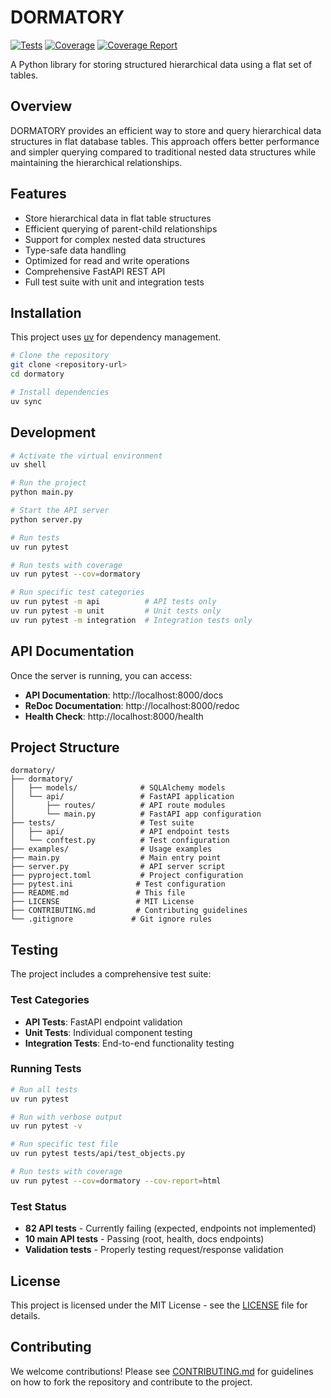 # DORMATORY

[![Tests](https://github.com/neosavvy/dormatory/workflows/Test%20Suite/badge.svg)](https://github.com/neosavvy/dormatory/actions)
[![Coverage](https://img.shields.io/badge/coverage-169%20tests%20passing-brightgreen)](https://github.com/neosavvy/dormatory/actions)
[![Coverage Report](https://img.shields.io/badge/coverage%20report-view%20online-blue)](https://neosavvy.github.io/dormatory/)

A Python library for storing structured hierarchical data using a flat set of tables.

## Overview

DORMATORY provides an efficient way to store and query hierarchical data structures in flat database tables. This approach offers better performance and simpler querying compared to traditional nested data structures while maintaining the hierarchical relationships.

## Features

- Store hierarchical data in flat table structures
- Efficient querying of parent-child relationships
- Support for complex nested data structures
- Type-safe data handling
- Optimized for read and write operations
- Comprehensive FastAPI REST API
- Full test suite with unit and integration tests

## Installation

This project uses [uv](https://docs.astral.sh/uv/) for dependency management.

```bash
# Clone the repository
git clone <repository-url>
cd dormatory

# Install dependencies
uv sync
```

## Development

```bash
# Activate the virtual environment
uv shell

# Run the project
python main.py

# Start the API server
python server.py

# Run tests
uv run pytest

# Run tests with coverage
uv run pytest --cov=dormatory

# Run specific test categories
uv run pytest -m api          # API tests only
uv run pytest -m unit         # Unit tests only
uv run pytest -m integration  # Integration tests only
```

## API Documentation

Once the server is running, you can access:

- **API Documentation**: http://localhost:8000/docs
- **ReDoc Documentation**: http://localhost:8000/redoc
- **Health Check**: http://localhost:8000/health

## Project Structure

```
dormatory/
├── dormatory/
│   ├── models/              # SQLAlchemy models
│   └── api/                 # FastAPI application
│       ├── routes/          # API route modules
│       └── main.py          # FastAPI app configuration
├── tests/                   # Test suite
│   ├── api/                 # API endpoint tests
│   └── conftest.py          # Test configuration
├── examples/                # Usage examples
├── main.py                  # Main entry point
├── server.py                # API server script
├── pyproject.toml           # Project configuration
├── pytest.ini              # Test configuration
├── README.md               # This file
├── LICENSE                 # MIT License
├── CONTRIBUTING.md         # Contributing guidelines
└── .gitignore             # Git ignore rules
```

## Testing

The project includes a comprehensive test suite:

### Test Categories
- **API Tests**: FastAPI endpoint validation
- **Unit Tests**: Individual component testing
- **Integration Tests**: End-to-end functionality testing

### Running Tests
```bash
# Run all tests
uv run pytest

# Run with verbose output
uv run pytest -v

# Run specific test file
uv run pytest tests/api/test_objects.py

# Run tests with coverage
uv run pytest --cov=dormatory --cov-report=html
```

### Test Status
- **82 API tests** - Currently failing (expected, endpoints not implemented)
- **10 main API tests** - Passing (root, health, docs endpoints)
- **Validation tests** - Properly testing request/response validation

## License

This project is licensed under the MIT License - see the [LICENSE](LICENSE) file for details.

## Contributing

We welcome contributions! Please see [CONTRIBUTING.md](CONTRIBUTING.md) for guidelines on how to fork the repository and contribute to the project.
